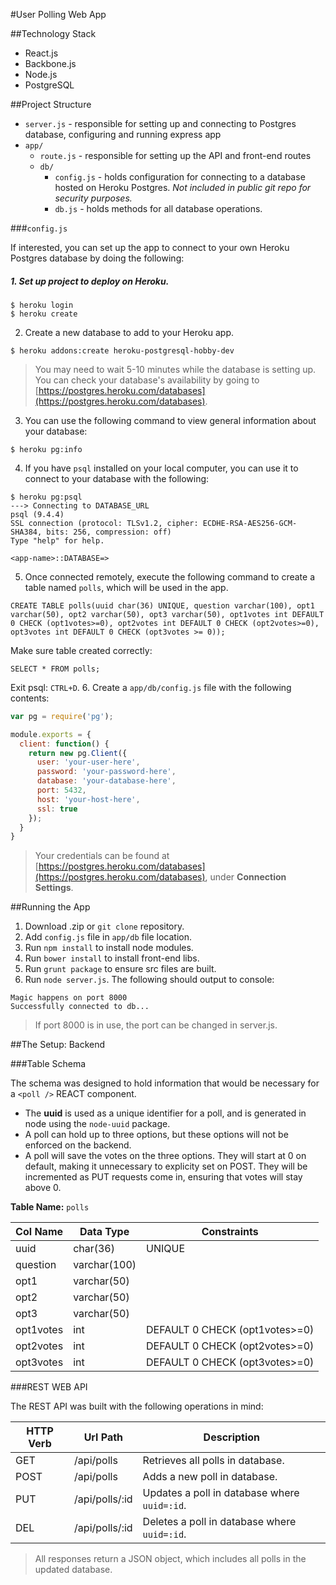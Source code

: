 #User Polling Web App

##Technology Stack

* React.js
* Backbone.js
* Node.js
* PostgreSQL

##Project Structure

* `server.js` - responsible for setting up and connecting to 
Postgres database, configuring and running express app
* `app/`
  * `route.js` - responsible for setting up the API and
  front-end routes
  * `db/`
    * `config.js` - holds configuration for connecting to a
    database hosted on Heroku Postgres. *Not included in public git repo for security purposes.*
    * `db.js` - holds methods for all database operations.

###`config.js`

If interested, you can set up the app to connect to your own
Heroku Postgres database by doing the following:

##### 1. Set up project to deploy on Heroku.
```
$ heroku login
$ heroku create
```
2. Create a new database to add to your Heroku app.
```
$ heroku addons:create heroku-postgresql-hobby-dev
```
> You may need to wait 5-10 minutes while the database is setting
up. You can check your database's availability by going to
[https://postgres.heroku.com/databases](https://postgres.heroku.com/databases).
3. You can use the following command to view general information
about your database:
```
$ heroku pg:info
```
4. If you have `psql` installed on your local computer, you can
use it to connect to your database with the following:
```
$ heroku pg:psql
---> Connecting to DATABASE_URL
psql (9.4.4)
SSL connection (protocol: TLSv1.2, cipher: ECDHE-RSA-AES256-GCM-SHA384, bits: 256, compression: off)
Type "help" for help.

<app-name>::DATABASE=>
```
5. Once connected remotely, execute the following command to create
a table named `polls`, which will be used in the app.
```
CREATE TABLE polls(uuid char(36) UNIQUE, question varchar(100), opt1 varchar(50), opt2 varchar(50), opt3 varchar(50), opt1votes int DEFAULT 0 CHECK (opt1votes>=0), opt2votes int DEFAULT 0 CHECK (opt2votes>=0), opt3votes int DEFAULT 0 CHECK (opt3votes >= 0));
```
Make sure table created correctly:
```
SELECT * FROM polls;
```
Exit psql: `CTRL+D`.
6. Create a `app/db/config.js` file with the following contents:
```javascript
var pg = require('pg');

module.exports = {
  client: function() {
    return new pg.Client({
      user: 'your-user-here',
      password: 'your-password-here',
      database: 'your-database-here',
      port: 5432,
      host: 'your-host-here',
      ssl: true
    });
  }
}
```
> Your credentials can be found at [https://postgres.heroku.com/databases](https://postgres.heroku.com/databases),
under **Connection Settings**.

##Running the App

1. Download .zip or `git clone` repository.
2. Add `config.js` file in `app/db` file location.
3. Run `npm install` to install node modules.
4. Run `bower install` to install front-end libs.
5. Run `grunt package` to ensure src files are built.
6. Run `node server.js`. The following should output to console:

```
Magic happens on port 8000
Successfully connected to db...
```

> If port 8000 is in use, the port can be changed in server.js.


##The Setup: Backend

###Table Schema

The schema was designed to hold information that would be
necessary for a `<poll />` REACT component.
* The **uuid** is used as a unique identifier for a poll,
and is generated in node using the `node-uuid` package.
* A poll can hold up to three options, but these options will
not be enforced on the backend.
* A poll will save the votes on the three options. They will
start at 0 on default, making it unnecessary to explicity set
on POST. They will be incremented as PUT requests come in,
ensuring that votes will stay above 0.

**Table Name:** `polls`

| Col Name | Data Type | Constraints |
| -------- | --------- | ----------- |
| uuid | char(36) | UNIQUE |
| question | varchar(100) | |
| opt1 | varchar(50) | |
| opt2 | varchar(50) | |
| opt3 | varchar(50) | |
| opt1votes | int | DEFAULT 0 CHECK (opt1votes>=0) |
| opt2votes | int | DEFAULT 0 CHECK (opt2votes>=0) |
| opt3votes | int | DEFAULT 0 CHECK (opt3votes>=0) |

###REST WEB API

The REST API was built with the following operations in mind:

| HTTP Verb | Url Path | Description |
| --------- | -------- | ----------- |
| GET | /api/polls | Retrieves all polls in database. |
| POST | /api/polls | Adds a new poll in database. |
| PUT | /api/polls/:id | Updates a poll in database where `uuid=:id`. |
| DEL | /api/polls/:id | Deletes a poll in database where `uuid=:id`.|

> All responses return a JSON object, which includes all polls in the updated database.